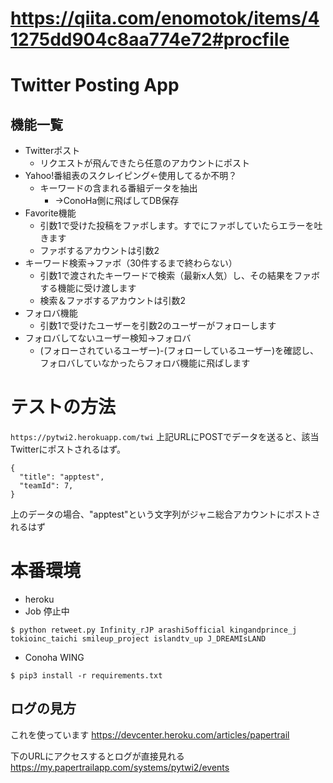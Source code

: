 # https://qiita.com/enomotok/items/41275dd904c8aa774e72#procfile

# Twitter Posting App

## 機能一覧
* Twitterポスト
  * リクエストが飛んできたら任意のアカウントにポスト
* Yahoo!番組表のスクレイピング←使用してるか不明？
  * キーワードの含まれる番組データを抽出
    * →ConoHa側に飛ばしてDB保存
* Favorite機能
  * 引数1で受けた投稿をファボします。すでにファボしていたらエラーを吐きます
  * ファボするアカウントは引数2
* キーワード検索→ファボ（30件するまで終わらない）
  * 引数1で渡されたキーワードで検索（最新x人気）し、その結果をファボする機能に受け渡します
  * 検索＆ファボするアカウントは引数2
* フォロバ機能
  * 引数1で受けたユーザーを引数2のユーザーがフォローします
* フォロバしてないユーザー検知→フォロバ
  * (フォローされているユーザー)-(フォローしているユーザー)を確認し、フォロバしていなかったらフォロバ機能に飛ばします

# テストの方法
`https://pytwi2.herokuapp.com/twi`
上記URLにPOSTでデータを送ると、該当Twitterにポストされるはず。
```
{
  "title": "apptest",
  "teamId": 7,
}
```
上のデータの場合、"apptest"という文字列がジャニ総合アカウントにポストされるはず

# 本番環境
* heroku
* Job
停止中
```
$ python retweet.py Infinity_rJP arashi5official kingandprince_j tokioinc_taichi smileup_project islandtv_up J_DREAMIsLAND
```

* Conoha WING
```
$ pip3 install -r requirements.txt
```

## ログの見方
これを使っています
https://devcenter.heroku.com/articles/papertrail

下のURLにアクセスするとログが直接見れる
https://my.papertrailapp.com/systems/pytwi2/events
